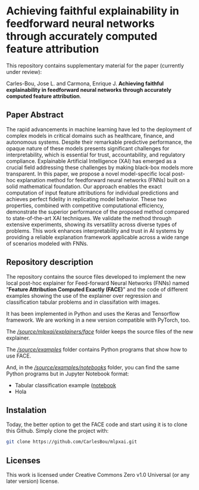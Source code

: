 # Achieving faithful explainability in feedforward neural networks through accurately computed feature attribution
This repository contains supplementary material for the paper (currently under review):

Carles-Bou, Jose L. and Carmona, Enrique J. **Achieving faithful explainability in feedforward neural networks through accurately computed feature attribution**. 

## Paper Abstract
The rapid advancements in machine learning have led to the deployment of complex models in critical domains such as healthcare, finance, and autonomous systems. Despite their remarkable predictive performance, the opaque nature of these models presents significant challenges for interpretability, which is essential for trust, accountability, and regulatory compliance. Explainable Artificial Intelligence (XAI) has emerged as a crucial field addressing these challenges by making black-box models more transparent. In this paper, we propose a novel model-specific local post-hoc explanation method for feedforward neural networks (FNNs) built on a solid mathematical foundation. Our approach enables the exact computation of input feature attributions for individual predictions and achieves perfect fidelity in replicating model behavior. These two properties, combined with competitive computational efficiency, demonstrate the superior performance of the proposed method compared to state-of-the-art XAI techniques. We validate the method through extensive experiments, showing its versatility across diverse types of problems. This work enhances interpretability and trust in AI systems by providing a reliable explanation framework applicable across a wide range of scenarios modeled with FNNs.


## Repository description
The repository contains the source files developed to implement the new local post-hoc explainer for Feed-forward Neural 
Networks (FNNs) named "**Feature Attribution Computed Exactly (FACE)**" and the code of different examples showing the 
use of the explainer over regression and classification tabular problems and in classifation with images.

It has been implemented in Python and uses the Keras and Tensorflow framework. We are working in a new version compatible
with PyTorch, too.

The [*/source/mlpxai/explainers/face*](src/mlpxai/explainers/face) folder keeps the source files of the new explainer.

The [*/source/examples*](src/examples) folder contains Python programs that show how to use FACE.

And, in the [*/source/examples/notebooks*](src/examples/notebooks) folder, you can find the same Python programs but in Jupyter Notebook format:
- Tabular classification example ([notebook](https://github.com/CarlesBou/mlpxai/blob/main/src/examples/notebooks/TabularClassification.ipynb)
- Hola


## Instalation

Today, the better option to get the FACE code and start using it is to clone this Github. Simply clone the project with:

```sh
git clone https://github.com/CarlesBou/mlpxai.git
```



## Licenses
This work is licensed under Creative Commons Zero v1.0 Universal (or any later version) license.